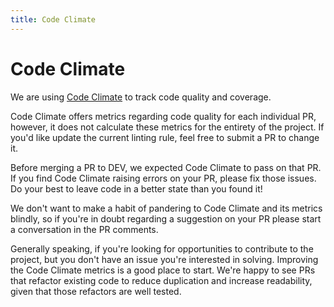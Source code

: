 ```yaml
---
title: Code Climate
---
```


# Code Climate

We are using [Code Climate](https://codeclimate.com/github/forem/forem) to track
code quality and coverage.

Code Climate offers metrics regarding code quality for each individual PR,
however, it does not calculate these metrics for the entirety of the project. If
you'd like update the current linting rule, feel free to submit a PR to change
it.

Before merging a PR to DEV, we expected Code Climate to pass on that PR. If you
find Code Climate raising errors on your PR, please fix those issues. Do your
best to leave code in a better state than you found it!

We don't want to make a habit of pandering to Code Climate and its metrics
blindly, so if you're in doubt regarding a suggestion on your PR please start a
conversation in the PR comments.

Generally speaking, if you're looking for opportunities to contribute to the
project, but you don't have an issue you're interested in solving. Improving the
Code Climate metrics is a good place to start. We're happy to see PRs that
refactor existing code to reduce duplication and increase readability, given
that those refactors are well tested.
